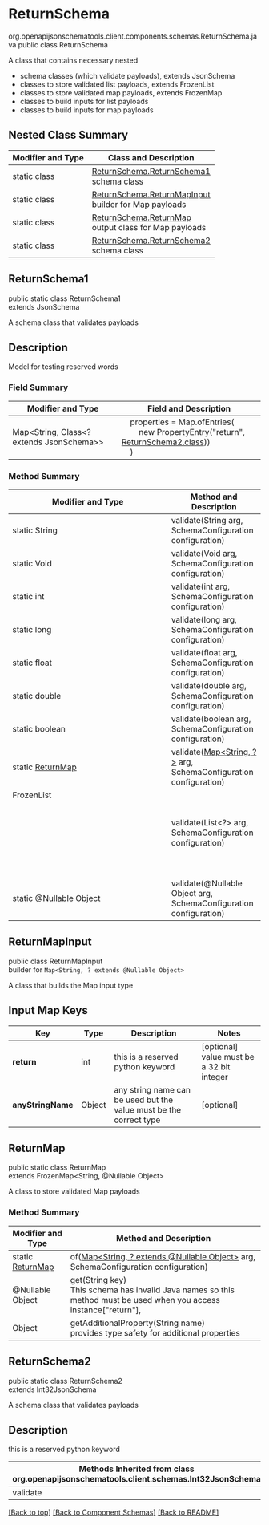 # ReturnSchema
org.openapijsonschematools.client.components.schemas.ReturnSchema.java
public class ReturnSchema

A class that contains necessary nested
- schema classes (which validate payloads), extends JsonSchema
- classes to store validated list payloads, extends FrozenList
- classes to store validated map payloads, extends FrozenMap
- classes to build inputs for list payloads
- classes to build inputs for map payloads

## Nested Class Summary
| Modifier and Type | Class and Description |
| ----------------- | ---------------------- |
| static class | [ReturnSchema.ReturnSchema1](#returnschema1)<br> schema class |
| static class | [ReturnSchema.ReturnMapInput](#returnmapinput)<br> builder for Map payloads |
| static class | [ReturnSchema.ReturnMap](#returnmap)<br> output class for Map payloads |
| static class | [ReturnSchema.ReturnSchema2](#returnschema2)<br> schema class |

## ReturnSchema1
public static class ReturnSchema1<br>
extends JsonSchema

A schema class that validates payloads

## Description
Model for testing reserved words

### Field Summary
| Modifier and Type | Field and Description |
| ----------------- | ---------------------- |
| Map<String, Class<? extends JsonSchema>> | &nbsp;&nbsp;&nbsp;&nbsp;properties = Map.ofEntries(<br>&nbsp;&nbsp;&nbsp;&nbsp;&nbsp;&nbsp;&nbsp;&nbsp;new PropertyEntry("return", [ReturnSchema2.class](#returnschema2)))<br>&nbsp;&nbsp;&nbsp;&nbsp;)<br> |

### Method Summary
| Modifier and Type | Method and Description |
| ----------------- | ---------------------- |
| static String | validate(String arg, SchemaConfiguration configuration) |
| static Void | validate(Void arg, SchemaConfiguration configuration) |
| static int | validate(int arg, SchemaConfiguration configuration) |
| static long | validate(long arg, SchemaConfiguration configuration) |
| static float | validate(float arg, SchemaConfiguration configuration) |
| static double | validate(double arg, SchemaConfiguration configuration) |
| static boolean | validate(boolean arg, SchemaConfiguration configuration) |
| static [ReturnMap](#returnmap) | validate([Map<String, ?>](#returnmapinput) arg, SchemaConfiguration configuration) |
| FrozenList<Object> | validate(List<?> arg, SchemaConfiguration configuration) |
| static @Nullable Object | validate(@Nullable Object arg, SchemaConfiguration configuration) |
## ReturnMapInput
public class ReturnMapInput<br>
builder for `Map<String, ? extends @Nullable Object>`

A class that builds the Map input type

## Input Map Keys
| Key | Type |  Description | Notes |
| --- | ---- | ------------ | ----- |
| **return** | int | this is a reserved python keyword | [optional] value must be a 32 bit integer |
| **anyStringName** | Object | any string name can be used but the value must be the correct type | [optional] |

## ReturnMap
public static class ReturnMap<br>
extends FrozenMap<String, @Nullable Object>

A class to store validated Map payloads

### Method Summary
| Modifier and Type | Method and Description |
| ----------------- | ---------------------- |
| static [ReturnMap](#returnmap) | of([Map<String, ? extends @Nullable Object>](#returnmapinput) arg, SchemaConfiguration configuration) |
| @Nullable Object | get(String key)<br>This schema has invalid Java names so this method must be used when you access instance["return"],  |
| Object | getAdditionalProperty(String name)<br>provides type safety for additional properties |

## ReturnSchema2
public static class ReturnSchema2<br>
extends Int32JsonSchema

A schema class that validates payloads

## Description
this is a reserved python keyword

| Methods Inherited from class org.openapijsonschematools.client.schemas.Int32JsonSchema |
| ------------------------------------------------------------------ |
| validate                                                           |

[[Back to top]](#top) [[Back to Component Schemas]](../../../README.md#Component-Schemas) [[Back to README]](../../../README.md)

